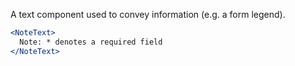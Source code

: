 A text component used to convey information (e.g. a form legend).

```jsx
<NoteText>
  Note: * denotes a required field
</NoteText>
```
